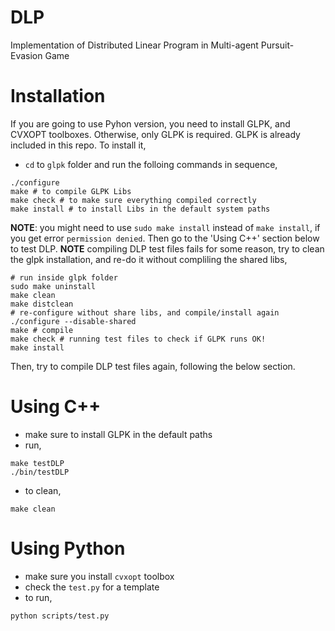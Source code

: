 # DLP
Implementation of Distributed Linear Program in Multi-agent Pursuit-Evasion Game
# Installation
If you are going to use Pyhon version, you need to install GLPK, and CVXOPT toolboxes. Otherwise, only GLPK is required.
GLPK is already included in this repo. To install it,
* ```cd``` to ```glpk``` folder and run the folloing commands in sequence,
```
./configure
make # to compile GLPK Libs
make check # to make sure everything compiled correctly
make install # to install Libs in the default system paths
```
**NOTE**: you might need to use ```sudo make install``` instead of ```make install```, if you get error ```permission denied```.
Then go to the 'Using C++' section below to test DLP.
**NOTE** compiling DLP test files fails for some reason, try to clean the glpk installation, and re-do it without compliling the shared libs,
```
# run inside glpk folder
sudo make uninstall
make clean
make distclean
# re-configure without share libs, and compile/install again
./configure --disable-shared
make # compile
make check # running test files to check if GLPK runs OK!
make install
```
Then, try to  compile DLP test files again, following the below section.

# Using C++
* make sure to install GLPK in the default paths
* run,
```
make testDLP
./bin/testDLP
```
* to clean,
```
make clean
```

# Using Python
* make sure you install ```cvxopt``` toolbox
* check the ```test.py``` for a template
* to run,
```
python scripts/test.py
```
